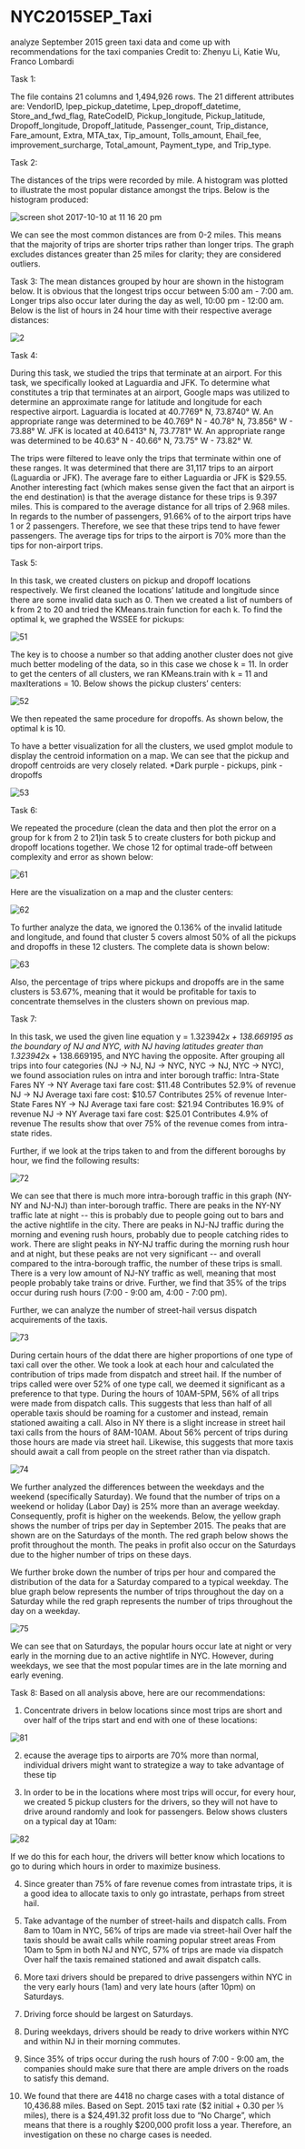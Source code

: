 # NYC2015SEP_Taxi
analyze September 2015 green taxi data and come up with recommendations for the taxi companies 
Credit to: Zhenyu Li, Katie Wu, Franco Lombardi

Task 1:

The file contains 21 columns and 1,494,926 rows. The 21 different attributes are:
VendorID, lpep_pickup_datetime, Lpep_dropoff_datetime, Store_and_fwd_flag, RateCodeID, Pickup_longitude, Pickup_latitude, Dropoff_longitude, Dropoff_latitude, Passenger_count, Trip_distance, Fare_amount, Extra, MTA_tax, Tip_amount, Tolls_amount, Ehail_fee, improvement_surcharge, Total_amount, Payment_type, and Trip_type.

Task 2:

The distances of the trips were recorded by mile. A histogram was plotted to illustrate the most popular distance amongst the trips. Below is the histogram produced:

![screen shot 2017-10-10 at 11 16 20 pm](https://user-images.githubusercontent.com/31937095/31420788-a3b255ce-ae11-11e7-9402-d7b25ade33c6.png)

We can see the most common distances are from 0-2 miles. This means that the majority of trips are shorter trips rather than longer trips. The graph excludes distances greater than 25 miles for clarity; they are considered outliers.

Task 3: 
The mean distances grouped by hour are shown in the histogram below. 
It is obvious that the longest trips occur between 5:00 am - 7:00 am. Longer trips also occur later during the day as well, 10:00 pm - 12:00 am.
Below is the list of hours in 24 hour time with their respective average distances:

![2](https://user-images.githubusercontent.com/31937095/31420846-f4eac4f8-ae11-11e7-96cb-8e1420ac98a4.png)


Task 4:

During this task, we studied the trips that terminate at an airport. For this task, we specifically looked at Laguardia and JFK. To determine what constitutes a trip that terminates at an airport, Google maps was utilized to determine an approximate range for latitude and longitude for each respective airport. Laguardia is located at  40.7769° N, 73.8740° W. An appropriate range was determined to be 40.769° N  - 40.78° N, 73.856° W - 73.88° W. JFK is located at 40.6413° N, 73.7781° W. An appropriate range was determined to be 40.63° N - 40.66° N, 73.75° W - 73.82° W.

The trips were filtered to leave only the trips that terminate within one of these ranges. It was determined that there are 31,117  trips to an airport (Laguardia or JFK). The average fare to either Laguardia or JFK is $29.55. Another interesting fact (which makes sense given the fact that an airport is the end destination) is that the average distance for these trips is 9.397 miles.
This is compared to the average distance for all trips of 2.968 miles. In regards to the number of passengers, 91.66% of to the airport trips have 1  or 2 passengers. Therefore, we see that these trips tend to have fewer passengers. The average tips for trips to the airport is 70%  more than the tips for non-airport trips.

Task 5:   

In this task, we created clusters on pickup and dropoff locations respectively. We first cleaned the locations’ latitude and longitude since there are some invalid data such as 0. Then we created a list of numbers of k from 2 to 20 and tried the KMeans.train function for each k. To find the optimal k, we graphed the WSSEE for pickups: 

![51](https://user-images.githubusercontent.com/31937095/31420893-39d5db7a-ae12-11e7-88a0-9f6f2fcf8d93.png)

The key is to choose a number so that adding another cluster does not give much better modeling of the data, so in this case we chose k = 11. In order to get the centers of all clusters, we ran KMeans.train with k = 11 and maxIterations = 10. Below shows the pickup clusters’ centers: 

![52](https://user-images.githubusercontent.com/31937095/31420909-4ab41f38-ae12-11e7-82fe-d0df19aeca01.png)


We then repeated the same procedure for dropoffs. As shown below, the optimal k is 10. 
 
To have a better visualization for all the clusters, we used gmplot module to display the centroid information on a map. We can see that the pickup and dropoff centroids are very closely related. 
*Dark purple - pickups, pink - dropoffs

![53](https://user-images.githubusercontent.com/31937095/31420916-53677aee-ae12-11e7-98d6-aadf0e980b15.png)


Task 6: 

We repeated the procedure (clean the data and then plot the error on a group for k from 2 to 21)in task 5 to create clusters for both pickup and dropoff locations together. We chose 12 for optimal trade-off between complexity and error as shown below:

![61](https://user-images.githubusercontent.com/31937095/31420942-7c5f0afc-ae12-11e7-9e45-3ccb04b019d3.png)

Here are the visualization on a map and the cluster centers: 

![62](https://user-images.githubusercontent.com/31937095/31420950-851ecfe2-ae12-11e7-9fa0-c7402d2cd291.png)
             

To further analyze the data, we ignored the 0.136% of the invalid latitude and longitude, and found that cluster 5 covers almost 50% of all the pickups and dropoffs in these 12 clusters. The complete data is shown below: 

![63](https://user-images.githubusercontent.com/31937095/31420963-9cec5108-ae12-11e7-9dd3-2743ff857ca0.png)

		

Also, the percentage of trips where pickups and dropoffs are in the same clusters is 53.67%, meaning that it would be profitable for taxis to concentrate themselves in the clusters shown on previous map. 


Task 7: 

In this task, we used the given line equation y = 1.323942*x + 138.669195 as the boundary of NJ and NYC, with NJ having latitudes greater than 1.323942*x + 138.669195, and NYC having the opposite. After grouping all trips into four categories (NJ -> NJ, NJ -> NYC, NYC -> NJ, NYC -> NYC), we found association rules on intra and inter borough traffic: 
Intra-State Fares
NY -> NY
Average taxi fare cost: $11.48
Contributes 52.9% of revenue
NJ -> NJ
Average taxi fare cost: $10.57
Contributes 25% of revenue
Inter-State Fares
NY -> NJ
Average taxi fare cost: $21.94
Contributes 16.9% of revenue
NJ -> NY
Average taxi fare cost: $25.01
Contributes 4.9% of revenue
The results show that over 75% of the revenue comes from intra-state rides.

Further, if we look at the trips taken to and from the different boroughs by hour, we find the following results:

![72](https://user-images.githubusercontent.com/31937095/31421035-10c287c8-ae13-11e7-948e-a0cbc112a7f1.png)

 
We can see that there is much more intra-borough traffic in this graph (NY-NY and NJ-NJ) than inter-borough traffic. There are peaks in the NY-NY traffic late at night -- this is probably due to people going out to bars and the active nightlife in the city. There are peaks in NJ-NJ traffic during the morning and evening rush hours, probably due to people catching rides to work. There are slight peaks in NY-NJ traffic during the morning rush hour and at night, but these peaks are not very significant -- and overall compared to the intra-borough traffic, the number of these trips is small. There is a very low amount of NJ-NY traffic as well, meaning that most people probably take trains or drive. Further, we find that 35% of the trips occur during rush hours (7:00 - 9:00 am, 4:00 - 7:00 pm).

Further, we can analyze the number of street-hail versus dispatch acquirements of the taxis.

![73](https://user-images.githubusercontent.com/31937095/31421074-5358f40a-ae13-11e7-9aef-d998ee438209.png)


During certain hours of the ddat there are higher proportions of one type of taxi call over the other.  We took a look at each hour and calculated the contribution of trips made from dispatch and street hail.  If the number of trips called were over 52% of one type call, we deemed it significant as a preference to that type.  During the hours of 10AM-5PM, 56% of all trips were made from dispatch calls.  This suggests that less than half of all operable taxis should be roaming for a customer and instead, remain stationed awaiting a call.  Also in NY there is a slight increase in street hail taxi calls from the hours of 8AM-10AM.  About 56% percent of trips during those hours are made via street hail.  Likewise, this suggests that more taxis should await a call from people on the street rather than via dispatch.

![74](https://user-images.githubusercontent.com/31937095/31421087-63f4dc7a-ae13-11e7-81bf-a118f6395447.png)




We further analyzed the differences between the weekdays and the weekend (specifically Saturday). We found that the number of trips on a weekend or holiday (Labor Day) is 25% more than an average weekday. Consequently, profit is higher on the weekends. Below, the yellow graph shows the number of trips per day in September 2015. The peaks that are shown are on the Saturdays of the month. The red graph below shows the profit throughout the month. The peaks in profit also occur on the Saturdays due to the higher number of trips on these days.

We further broke down the number of trips per hour and compared the distribution of the data for a Saturday compared to a typical weekday. The blue graph below represents the number of trips throughout the day on a Saturday while the red graph represents the number of trips throughout the day on a weekday.

![75](https://user-images.githubusercontent.com/31937095/31421098-743d6b4c-ae13-11e7-91e4-9c121193b9fc.png)








We can see that on Saturdays, the popular hours occur late at night or very early in the morning due to an active nightlife in NYC. However, during weekdays, we see that the most popular times are in the late morning and early evening.

Task 8: 
Based on all analysis above, here are our recommendations: 
1. Concentrate drivers in below locations since most trips are short and over half of the trips start and end with one of  these locations: 

![81](https://user-images.githubusercontent.com/31937095/31421131-a8b80616-ae13-11e7-92d3-6cbd81315259.png)

	
2. ecause the average tips to airports are 70% more than normal, individual drivers might want to strategize a way to take advantage of these tip

3. In order to be in the locations where most trips will occur, for every hour, we created 5 pickup clusters for the drivers, so they will not have to drive around randomly and look for passengers. Below shows clusters on a typical day at 10am: 

![82](https://user-images.githubusercontent.com/31937095/31421135-b0fc4f76-ae13-11e7-98b1-5c7d7dbee295.png)
	
If we do this for each hour, the drivers will better know which locations to go to during which hours in order to maximize business.

4. Since greater than 75% of fare revenue comes from intrastate trips, it is a good idea to allocate taxis to only go intrastate, perhaps from street hail. 

5. Take advantage of the number of street-hails and dispatch calls. 
	From 8am to 10am in NYC, 56% of trips are made via street-hail 
		Over half the taxis should be await calls while roaming popular street areas
	From 10am to 5pm in both NJ and NYC, 57% of trips are made via dispatch  
		Over half the taxis remained stationed and await dispatch calls.
		
6. More taxi drivers should be prepared to drive passengers within NYC in the very early hours (1am) and very late hours (after 10pm) on Saturdays. 

7. Driving force should be largest on Saturdays. 

8. During weekdays, drivers should be ready to drive workers within NYC and within NJ in their morning commutes. 

9. Since 35% of trips occur during the rush hours of 7:00 - 9:00 am, the companies should make sure that there are ample drivers on the roads to satisfy this demand.

10. We found that there are 4418 no charge cases with a total distance of 10,436.88 miles. Based on Sept. 2015 taxi rate ($2 initial + 0.30 per ⅕ miles), there is a $24,491.32 profit loss due to “No Charge”, which means that there is a roughly $200,000 profit loss a year. Therefore, an investigation on these no charge cases is needed. 



